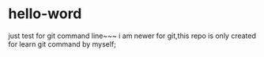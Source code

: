 # hello-word
just test for git command line~~~
i am newer for git,this repo is only created for learn git command by myself;
